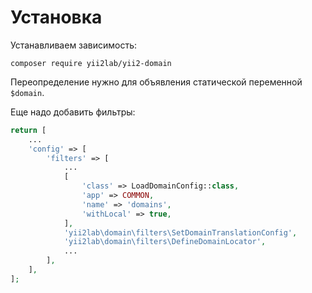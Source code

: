 Установка
===

Устанавливаем зависимость:

```
composer require yii2lab/yii2-domain
```

Переопределение нужно для объявления статической переменной `$domain`.

Еще надо добавить фильтры:

```php
return [
	...
	'config' => [
		'filters' => [
			...
			[
				'class' => LoadDomainConfig::class,
				'app' => COMMON,
				'name' => 'domains',
				'withLocal' => true,
			],
			'yii2lab\domain\filters\SetDomainTranslationConfig',
			'yii2lab\domain\filters\DefineDomainLocator',
			...
		],
	],
];
```
